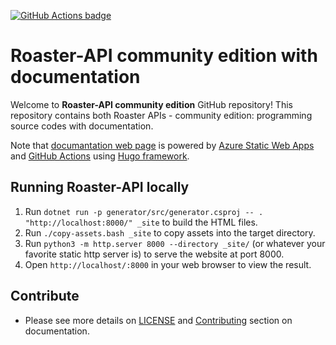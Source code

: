 [![GitHub Actions badge](https://github.com/coffee-roasters-inc-demo/roaster-api-community/workflows/Azure%20Static%20Web%20Apps%20CI%2FCD/badge.svg "Status on GitHub Actions with Azure Static Web App")](https://github.com/coffee-roasters-inc-demo/roaster-api-community/actions?query=workflow%3A%22Azure+Static+Web+Apps+CI%2FCD%22)

# Roaster-API community edition with documentation

Welcome to <b>Roaster-API community edition</b> GitHub repository! This repository contains both Roaster APIs - community edition: programming source codes with documentation. 

Note that [documantation web page](https://salmon-coast-098ef9d00.azurestaticapps.net/) is powered by [Azure Static Web Apps](https://docs.microsoft.com/en-us/azure/static-web-apps/overview) and [GitHub Actions](https://github.com/features/actions) using [Hugo framework](https://gohugo.io/).

## Running Roaster-API locally

1. Run `dotnet run -p generator/src/generator.csproj -- . "http://localhost:8000/" _site` to build the HTML files.
2. Run `./copy-assets.bash _site` to copy assets into the target directory.
3. Run `python3 -m http.server 8000 --directory _site/` (or whatever your favorite static http server is) to serve the website at port 8000.
4. Open `http://localhost/:8000` in your web browser to view the result.

## Contribute

- Please see more details on [LICENSE](LICENSE) and [Contributing](https://salmon-coast-098ef9d00.azurestaticapps.net/) section on documentation.